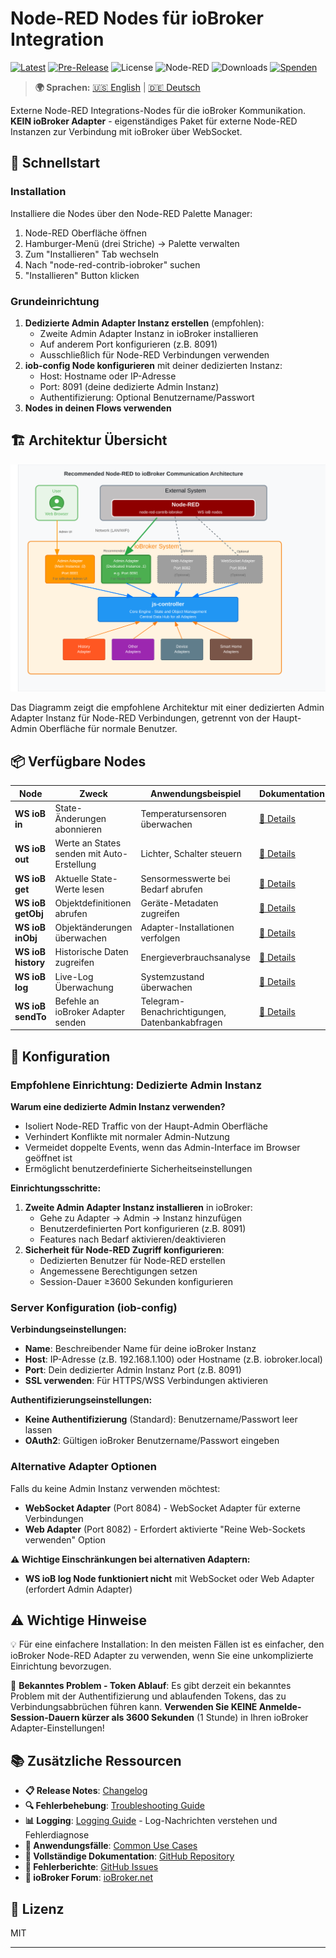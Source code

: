 # Node-RED Nodes für ioBroker Integration

[![Latest](https://img.shields.io/github/v/release/Marc-Berg/node-red-contrib-iobroker)](https://github.com/Marc-Berg/node-red-contrib-iobroker/releases/latest)
[![Pre-Release](https://img.shields.io/github/v/release/Marc-Berg/node-red-contrib-iobroker?include_prereleases&label=beta&color=yellow)](https://github.com/Marc-Berg/node-red-contrib-iobroker/releases)
![License](https://img.shields.io/badge/license-MIT-blue.svg)
![Node-RED](https://img.shields.io/badge/Node--RED-compatible-red.svg)
![Downloads](https://img.shields.io/npm/dt/node-red-contrib-iobroker)
[![Spenden](https://img.shields.io/badge/Spenden-PayPal-blue?style=flat&logo=paypal)](https://paypal.me/MarcBergM)

> **🌍 Sprachen:** [🇺🇸 English](https://github.com/Marc-Berg/node-red-contrib-iobroker/blob/main/README.md) | [🇩🇪 Deutsch](#)

Externe Node-RED Integrations-Nodes für die ioBroker Kommunikation. **KEIN ioBroker Adapter** - eigenständiges Paket für externe Node-RED Instanzen zur Verbindung mit ioBroker über WebSocket.

## 🚀 Schnellstart

### Installation
Installiere die Nodes über den Node-RED Palette Manager:
1. Node-RED Oberfläche öffnen
2. Hamburger-Menü (drei Striche) → Palette verwalten
3. Zum "Installieren" Tab wechseln
4. Nach "node-red-contrib-iobroker" suchen
5. "Installieren" Button klicken

### Grundeinrichtung
1. **Dedizierte Admin Adapter Instanz erstellen** (empfohlen):
   - Zweite Admin Adapter Instanz in ioBroker installieren
   - Auf anderem Port konfigurieren (z.B. 8091)
   - Ausschließlich für Node-RED Verbindungen verwenden
2. **iob-config Node konfigurieren** mit deiner dedizierten Instanz:
   - Host: Hostname oder IP-Adresse
   - Port: 8091 (deine dedizierte Admin Instanz)
   - Authentifizierung: Optional Benutzername/Passwort
3. **Nodes in deinen Flows verwenden**

## 🏗️ Architektur Übersicht

![Node-RED zu ioBroker Architektur](images/iobroker_architecture_diagram.svg)

Das Diagramm zeigt die empfohlene Architektur mit einer dedizierten Admin Adapter Instanz für Node-RED Verbindungen, getrennt von der Haupt-Admin Oberfläche für normale Benutzer.

## 📦 Verfügbare Nodes

| Node | Zweck | Anwendungsbeispiel | Dokumentation |
|------|-------|-------------------|---------------|
| **WS ioB in** | State-Änderungen abonnieren | Temperatursensoren überwachen | [📖 Details](docs/nodes/iob-in.md) |
| **WS ioB out** | Werte an States senden mit Auto-Erstellung | Lichter, Schalter steuern | [📖 Details](docs/nodes/iob-out.md) |
| **WS ioB get** | Aktuelle State-Werte lesen | Sensormesswerte bei Bedarf abrufen | [📖 Details](docs/nodes/iob-get.md) |
| **WS ioB getObj** | Objektdefinitionen abrufen | Geräte-Metadaten zugreifen | [📖 Details](docs/nodes/iob-getobject.md) |
| **WS ioB inObj** | Objektänderungen überwachen | Adapter-Installationen verfolgen | [📖 Details](docs/nodes/iob-inobj.md) |
| **WS ioB history** | Historische Daten zugreifen | Energieverbrauchsanalyse | [📖 Details](docs/nodes/iob-history.md) |
| **WS ioB log** | Live-Log Überwachung | Systemzustand überwachen | [📖 Details](docs/nodes/iob-log.md) |
| **WS ioB sendTo** | Befehle an ioBroker Adapter senden | Telegram-Benachrichtigungen, Datenbankabfragen | [📖 Details](docs/nodes/iob-sendto.md) |

## 🔧 Konfiguration

### Empfohlene Einrichtung: Dedizierte Admin Instanz

**Warum eine dedizierte Admin Instanz verwenden?**
- Isoliert Node-RED Traffic von der Haupt-Admin Oberfläche
- Verhindert Konflikte mit normaler Admin-Nutzung
- Vermeidet doppelte Events, wenn das Admin-Interface im Browser geöffnet ist
- Ermöglicht benutzerdefinierte Sicherheitseinstellungen

**Einrichtungsschritte:**
1. **Zweite Admin Adapter Instanz installieren** in ioBroker:
   - Gehe zu Adapter → Admin → Instanz hinzufügen
   - Benutzerdefinierten Port konfigurieren (z.B. 8091)
   - Features nach Bedarf aktivieren/deaktivieren
2. **Sicherheit für Node-RED Zugriff konfigurieren**:
   - Dedizierten Benutzer für Node-RED erstellen
   - Angemessene Berechtigungen setzen
   - Session-Dauer ≥3600 Sekunden konfigurieren

### Server Konfiguration (iob-config)

**Verbindungseinstellungen:**
- **Name**: Beschreibender Name für deine ioBroker Instanz
- **Host**: IP-Adresse (z.B. 192.168.1.100) oder Hostname (z.B. iobroker.local)
- **Port**: Dein dedizierter Admin Instanz Port (z.B. 8091)
- **SSL verwenden**: Für HTTPS/WSS Verbindungen aktivieren

**Authentifizierungseinstellungen:**
- **Keine Authentifizierung** (Standard): Benutzername/Passwort leer lassen
- **OAuth2**: Gültigen ioBroker Benutzername/Passwort eingeben

### Alternative Adapter Optionen

Falls du keine Admin Instanz verwenden möchtest:

- **WebSocket Adapter** (Port 8084) - WebSocket Adapter für externe Verbindungen
- **Web Adapter** (Port 8082) - Erfordert aktivierte "Reine Web-Sockets verwenden" Option

**⚠️ Wichtige Einschränkungen bei alternativen Adaptern:**
- **WS ioB log Node funktioniert nicht** mit WebSocket oder Web Adapter (erfordert Admin Adapter)

## ⚠️ Wichtige Hinweise

💡 Für eine einfachere Installation: In den meisten Fällen ist es einfacher, den ioBroker Node-RED Adapter zu verwenden, wenn Sie eine unkomplizierte Einrichtung bevorzugen.

🔧 **Bekanntes Problem - Token Ablauf**: Es gibt derzeit ein bekanntes Problem mit der Authentifizierung und ablaufenden Tokens, das zu Verbindungsabbrüchen führen kann. **Verwenden Sie KEINE Anmelde-Session-Dauern kürzer als 3600 Sekunden** (1 Stunde) in Ihren ioBroker Adapter-Einstellungen!

## 📚 Zusätzliche Ressourcen

- **📋 Release Notes**: [Changelog](CHANGELOG.md)
- **🔍 Fehlerbehebung**: [Troubleshooting Guide](docs/troubleshooting.md)
- **📊 Logging**: [Logging Guide](docs/logging.md) - Log-Nachrichten verstehen und Fehlerdiagnose
- **🎯 Anwendungsfälle**: [Common Use Cases](docs/use-cases.md)
- **📖 Vollständige Dokumentation**: [GitHub Repository](https://github.com/Marc-Berg/node-red-contrib-iobroker)
- **🐛 Fehlerberichte**: [GitHub Issues](https://github.com/Marc-Berg/node-red-contrib-iobroker/issues)
- **📘 ioBroker Forum**: [ioBroker.net](https://forum.iobroker.net)

## 📄 Lizenz

MIT

---